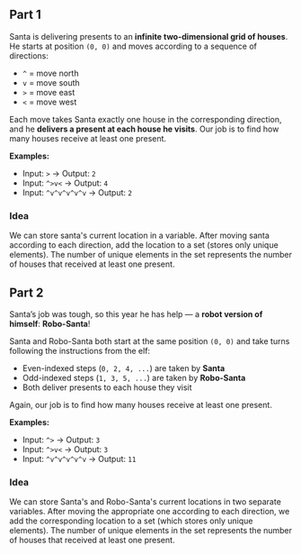 ## Part 1

Santa is delivering presents to an **infinite two-dimensional grid of houses**. He starts at position `(0, 0)` and moves according to a sequence of directions:

- `^` = move north  
- `v` = move south  
- `>` = move east  
- `<` = move west 

Each move takes Santa exactly one house in the corresponding direction, and he **delivers a present at each house he visits**. Our job is to find how many houses receive at least one present.

**Examples:**

- Input: `>` → Output: `2`
- Input: `^>v<` → Output: `4`
- Input: `^v^v^v^v^v` → Output: `2`

### Idea

We can store santa's current location in a variable. After moving santa according to each direction, add the location to a set (stores only unique elements). The number of unique elements in the set represents the number of houses that received at least one present.

## Part 2

Santa’s job was tough, so this year he has help — a **robot version of himself**: **Robo-Santa**!

Santa and Robo-Santa both start at the same position `(0, 0)` and take turns following the instructions from the elf:

- Even-indexed steps (`0, 2, 4, ...`) are taken by **Santa**
- Odd-indexed steps (`1, 3, 5, ...`) are taken by **Robo-Santa**
- Both deliver presents to each house they visit

Again, our job is to find how many houses receive at least one present.

**Examples:**

- Input: `^>` → Output: `3`
- Input: `^>v<` → Output: `3`
- Input: `^v^v^v^v^v` → Output: `11`

### Idea

We can store Santa's and Robo-Santa's current locations in two separate variables. After moving the appropriate one according to each direction, we add the corresponding location to a set (which stores only unique elements). The number of unique elements in the set represents the number of houses that received at least one present.